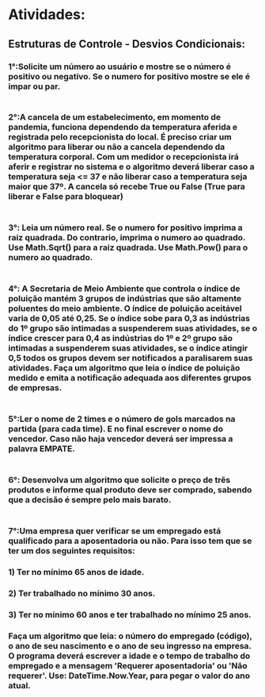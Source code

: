 # Atividades:

## Estruturas de Controle - Desvios Condicionais:
<h3>
1°:Solicite um número ao usuário e mostre se o número é positivo ou negativo. Se o numero for positivo mostre se ele é impar ou par.
<br><br>

<h3>
2°:A cancela de um estabelecimento, em momento de pandemia, funciona dependendo da temperatura aferida e registrada pelo recepcionista do local. É preciso criar um algoritmo para liberar ou não a cancela dependendo da temperatura corporal. Com um medidor o recepcionista irá aferir e registrar no sistema e o algoritmo deverá liberar caso a temperatura seja <= 37 e não liberar caso a temperatura seja maior que 37º.
A cancela só recebe True ou False (True para liberar e False para bloquear)
<br><br>

<h3>
3°: Leia um número real. Se o numero for positivo imprima a raiz quadrada. Do contrario,  imprima o numero ao quadrado. 
Use Math.Sqrt() para a raiz quadrada.
Use Math.Pow() para o numero ao quadrado.
<br><br>

<h3>
4°: A Secretaria de Meio Ambiente que controla o índice de poluição mantém 3 grupos de indústrias que são altamente poluentes do meio ambiente. O índice de poluição aceitável varia de 0,05 até 0,25. Se o índice sobe para 0,3 as indústrias do 1º grupo são intimadas a suspenderem suas atividades, se o índice crescer para 0,4 as indústrias do 1º e 2º grupo são intimadas a suspenderem suas atividades, se o índice atingir 0,5 todos os grupos devem ser notificados a paralisarem suas atividades. Faça um algoritmo que leia o índice de poluição medido e emita a notificação adequada aos diferentes grupos de empresas.
<br><br>

<h3>
5°:Ler o nome de 2 times e o número de gols marcados na partida (para cada time).
E no final escrever o nome do vencedor. Caso não haja vencedor deverá ser impressa a palavra EMPATE.
<br><br>

<h3>
6°: Desenvolva um algoritmo que solicite o preço de três produtos e informe qual produto deve ser comprado, sabendo que a decisão é sempre pelo mais barato.
  <br><br>
  
<h3>
7°:Uma empresa quer verificar se um empregado está qualificado para a aposentadoria ou não. Para isso tem que se ter um dos seguintes requisitos:
  <h3>
1) Ter no mínimo 65 anos de idade. 
    <h3>
2) Ter trabalhado no mínimo 30 anos. 
      <h3>
3) Ter no mínimo 60 anos e ter trabalhado no mínimo 25 anos. 
        <h3>
Faça um algoritmo que leia: o número do empregado (código), o ano de seu nascimento e o ano de seu ingresso na empresa.
 O programa deverá escrever a idade e o tempo de trabalho do empregado e a mensagem 'Requerer aposentadoria' ou 'Não requerer'.
Use: DateTime.Now.Year, para pegar o valor do ano atual.
<br><br>
